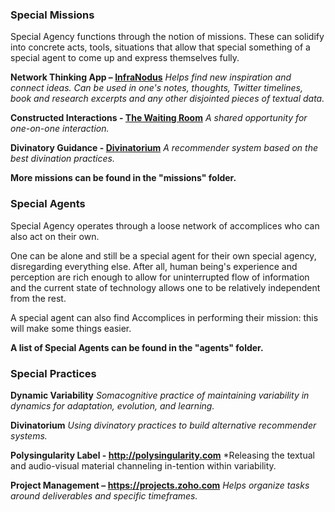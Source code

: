 
### Special Missions

Special Agency functions through the notion of missions. These can solidify into concrete acts, tools, situations that allow that special something of a special agent to come up and express themselves fully.

**Network Thinking App – [InfraNodus](/missions/infranodus/)**
*Helps find new inspiration and connect ideas. Can be used in one's notes, thoughts, Twitter timelines, book and research excerpts and any other disjointed pieces of textual data.*

**Constructed Interactions - [The Waiting Room](/missions/waitingroom/)**
*A shared opportunity for one-on-one interaction.*

**Divinatory Guidance - [Divinatorium](/missions/divinatorium/)**
*A recommender system based on the best divination practices.*

**More missions can be found in the "missions" folder.**



### Special Agents

Special Agency operates through a loose network of accomplices who can also act on their own.

One can be alone and still be a special agent for their own special agency, disregarding everything else. After all, human being's experience and perception are rich enough to allow for uninterrupted flow of information and the current state of technology allows one to be relatively independent from the rest.

A special agent can also find Accomplices in performing their mission: this will make some things easier.

**A list of Special Agents can be found in the "agents" folder.**



### Special Practices

**Dynamic Variability**
*Somacognitive practice of maintaining variability in dynamics for adaptation, evolution, and learning.*

**Divinatorium**
*Using divinatory practices to build alternative recommender systems.*

**Polysingularity Label - http://polysingularity.com**
*Releasing the textual and audio-visual material channeling in-tention within variability.

**Project Management – https://projects.zoho.com**
*Helps organize tasks around deliverables and specific timeframes.*

